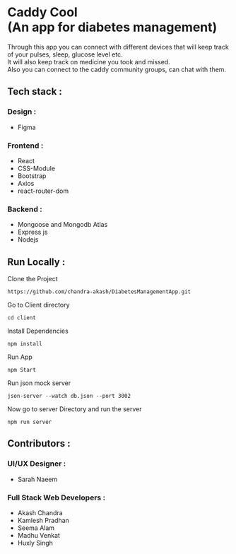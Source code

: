 # Caddy Cool <br /> (An app for diabetes management)
Through this app you can connect with different devices that will keep track of your pulses, sleep, glucose level etc. <br /> It will also keep track on medicine you took and missed. <br /> Also you can connect to the caddy community groups, can chat with them.
## Tech stack :
### Design :
- Figma
### Frontend :
- React
- CSS-Module
- Bootstrap
- Axios
- react-router-dom
### Backend :
- Mongoose and Mongodb Atlas 
- Express js 
- Nodejs

## Run Locally :
Clone the Project
```
https://github.com/chandra-akash/DiabetesManagementApp.git
``` 
Go to Client directory
```
cd client
```
Install Dependencies
```
npm install
```
Run App
```
npm Start
```


Run json mock server
```
json-server --watch db.json --port 3002
```
Now go to server Directory and run the server
```
npm run server
```
## Contributors :
### UI/UX Designer :
- Sarah Naeem
### Full Stack Web Developers :
- Akash Chandra
- Kamlesh Pradhan
- Seema Alam
- Madhu Venkat
- Huxly Singh
